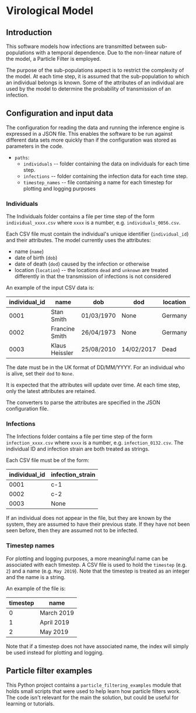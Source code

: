 # Virological Model

## Introduction

This software models how infections are transmitted between sub-populations with a temporal dependence. Due to the
non-linear nature of the model, a Particle Filter is employed.

The purpose of the sub-populations aspect is to restrict the complexity of the model. At each time step, it is assumed 
that the sub-population to which an individual belongs is known. Some of the attributes of an individual are used by 
the model to determine the probability of transmission of an infection. 

## Configuration and input data

The configuration for reading the data and running the inference engine is expressed in a JSON file. This enables
the software to be run against different data sets more quickly than if the configuration was stored as parameters
in the code.

* `paths`:
    * `individuals` -- folder containing the data on individuals for each time step.
    * `infections` -- folder containing the infection data for each time step.
    * `timestep_names` -- file containing a name for each timestep for plotting and logging purposes
    
### Individuals

The Individuals folder contains a file per time step of the form `individual_xxxx.csv` where `xxxx` is a number, e.g.
`individuals_0056.csv`.

Each CSV file must contain the individual's unique identifier (`individual_id`) and their attributes. The model
currently uses the attributes:

- name (`name`)
- date of birth (`dob`)
- date of death (`dod`) caused by the infection or otherwise
- location (`location`) -- the locations `dead` and `unknown` are treated differently in that the transmission of 
  infections is not considered

An example of the input CSV data is:

| individual_id | name           | dob        | dod         | location |
|---------------|----------------|------------|-------------|----------|
| 0001          | Stan Smith     | 01/03/1970 | None        | Germany  |
| 0002          | Francine Smith | 26/04/1973 | None        | Germany  |
| 0003          | Klaus Heissler | 25/08/2010 | 14/02/2017  | Dead     |

The date must be in the UK format of DD/MM/YYYY. For an individual who is alive, set their `dod` to `None`.

It is expected that the attributes will update over time. At each time step, only the latest attributes are retained.

The converters to parse the attributes are specified in the JSON configuration file.

### Infections    

The Infections folder contains a file per time step of the form `infection_xxxx.csv` where `xxxx` is a number, e.g.
`infection_0132.csv`. The individual ID and infection strain are both treated as strings.

Each CSV file must be of the form:

| individual_id | infection_strain |
|---------------|------------------|
| 0001          | c-1              |
| 0002          | c-2              |
| 0003          | None             |

If an individual does not appear in the file, but they are known by the system, they are assumed to have their 
previous state. If they have not been seen before, then they are assumed not to be infected.

### Timestep names

For plotting and logging purposes, a more meaningful name can be associated with each timestep. A CSV file is used
to hold the `timestep` (e.g. `2`) and a name (e.g. `May 2019`). Note that the timestep is treated as an integer and 
the name is a string.

An example of the file is:

| timestep | name       |
|----------|------------|
| 0        | March 2019 |
| 1        | April 2019 |
| 2        | May 2019   |

Note that if a timestep does not have associated name, the index will simply be used instead for plotting and logging.

## Particle filter examples

This Python project contains a `particle_filtering_examples` module that holds small scripts that were used to help 
learn how particle filters work. The code isn't relevant for the main the solution, but could be useful for learning 
or tutorials.
 